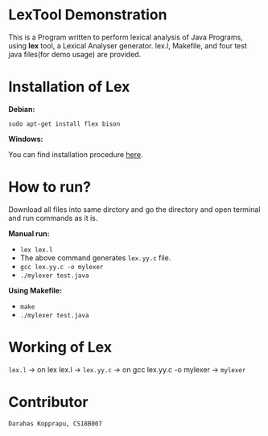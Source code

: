 # LexTool Demonstration

This is a Program written to perform lexical analysis of Java Programs, using **lex** tool, a Lexical Analyser generator.
 lex.l, Makefile, and four test java files(for demo usage) are provided.

# Installation of Lex

**Debian:**

`sudo apt-get install flex bison`

**Windows:**

You can find installation procedure [here](https://techapple.net/2014/07/flex-windows-lex-and-yacc-flex-and-bison-installer-for-windows-xp788-1/).

# How to run?

Download all files into same dirctory and go the directory and open terminal and run commands as it is.

**Manual run:**
- `lex lex.l`
- The above command generates `lex.yy.c` file.
- `gcc lex.yy.c -o mylexer`
- `./mylexer test.java`

**Using Makefile:**
- `make`
- `./mylexer test.java`

# Working of Lex

`lex.l` -> on lex lex.l -> `lex.yy.c` -> on gcc lex.yy.c -o mylexer -> `mylexer`

# Contributor

`Darahas Kopprapu, CS18B007`
